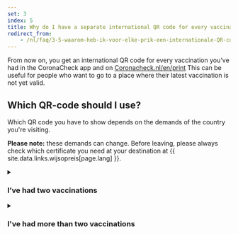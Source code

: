 ```yaml
---
set: 3
index: 5
title: Why do I have a separate international QR code for every vaccination I've had? And which one should I use?
redirect_from:
    - /nl/faq/3-5-waarom-heb-ik-voor-elke-prik-een-internationale-QR-code
---
```

From now on, you get an international QR code for every vaccination you’ve had in the CoronaCheck app and on [Coronacheck.nl/en/print](/en/print/) This can be useful for people who want to go to a place where their latest vaccination is not yet valid.

## Which QR-code should I use?

Which QR code you have to show depends on the demands of the country you're visiting. 

**Please note:** these demands can change. Before leaving, please always check which certificate you need at your destination at {{ site.data.links.wijsopreis[page.lang] }}.

<details class="details">
<summary><h3>I’ve had two vaccinations</h3></summary>
<div markdown="1">
At this time, most countries will require the QR code of your second vaccination dose (2/2).
</div>
</details>

<details class="details">
<summary><h3>I've had more than two vaccinations</h3></summary>
<div markdown="1">

QR codes of extra vaccinations aren't widely accepted yet. At this time, most countries will require the QR code of your second vaccination dose (2/2).
</div>
</details>
